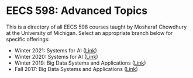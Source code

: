 # EECS 598: Advanced Topics

This is a directory of all EECS 598 courses taught by Mosharaf Chowdhury at the University of Michigan. 
Select an appropriate branch below for specific offerings:

* Winter 2021: Systems for AI ([Link](https://github.com/mosharaf/eecs598/tree/w21-ai))
* Winter 2020: Systems for AI ([Link](https://github.com/mosharaf/eecs598/tree/w20-ai))
* Winter 2019: Big Data Systems and Applications ([Link](https://github.com/mosharaf/eecs598/tree/w19-bigdata-ai))
* Fall 2017: Big Data Systems and Applications ([Link](https://github.com/mosharaf/eecs598/tree/f17-bigdata))
